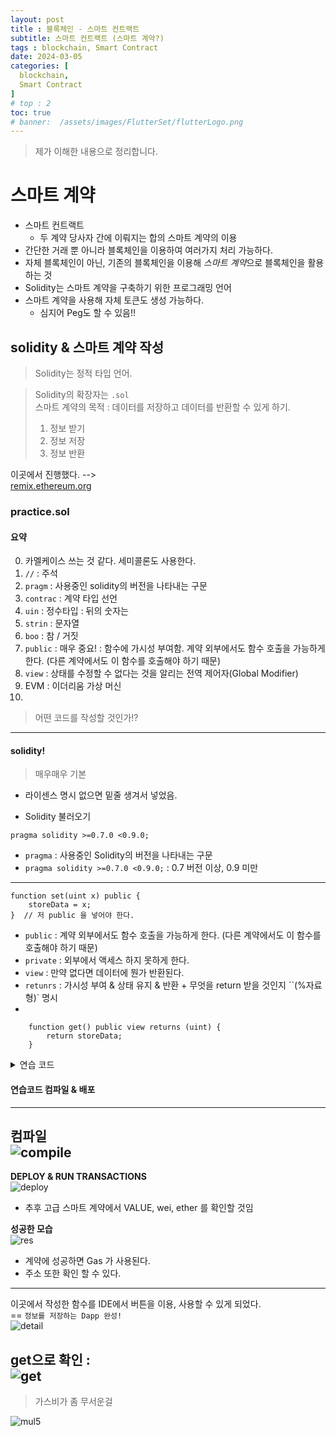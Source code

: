 ```yaml
---
layout: post
title : 블록체인 - 스마트 컨트랙트
subtitle: 스마트 컨트랙트 (스마트 계약?)
tags : blockchain, Smart Contract
date: 2024-03-05
categories: [
  blockchain,
  Smart Contract
]
# top : 2
toc: true
# banner:  /assets/images/FlutterSet/flutterLogo.png
---
```


> 제가 이해한 내용으로 정리합니다.

# 스마트 계약 

- 스마트 컨트랙트
  - 두 계약 당사자 간에 이뤄지는 합의
스마트 계약의 이용
- 간단한 거래 뿐 아니라 블록체인을 이용하여 여러가지 처리 가능하다.
- 자체 블록체인이 아닌, 기존의 블록체인을 이용해 *스마트 계약*으로 블록체인을 활용하는 것
- Solidity는 스마트 계약을 구축하기 위한 프로그래밍 언어
- 스마트 계약을 사용해 자체 토큰도 생성 가능하다.
  - 심지어 Peg도 할 수 있음!!
  

##  solidity & 스마트 계약 작성 
> Solidity는 정적 타입 언어.


> Solidity의 확장자는 `.sol`  
> 스마트 계약의 목적 : 데이터를 저장하고 데이터를 반환할 수 있게 하기.   
> 1. 정보 받기  
> 2. 정보 저장  
> 3. 정보 반환  

이곳에서 진행했다.  -->   
 [remix.ethereum.org](https://remix.ethereum.org)



### practice.sol
    
#### 요약
0. 카멜케이스 쓰는 것 같다. 세미콜론도 사용한다.
1. `//` : 주석  
2. `pragm` : 사용중인 solidity의 버전을 나타내는 구문  
3. `contrac` : 계약 타입 선언  
4. `uin` : 정수타입 : 뒤의 숫자는 
5. `strin` : 문자열 
6. `boo` : 참 / 거짓
7. `public` : 매우 중요! : 함수에 가시성 부여함. 계약 외부에서도 함수 호출을 가능하게 한다. (다른 계약에서도 이 함수를 호출해야 하기 때문)
8. `view` : 상태를 수정할 수 없다는 것을 알리는 전역 제어자(Global Modifier)
9. EVM : 이더리움 가상 머신
10. 


> 어떤 코드를 작성할 것인가!?

---

#### solidity!

> 매우매우 기본


- 라이센스 명시
  없으면 밑줄 생겨서 넣었음.

- Solidity 불러오기
```solidity
pragma solidity >=0.7.0 <0.9.0;
```  

- `pragma` : 사용중인 Solidity의 버전을 나타내는 구문
- `pragma solidity >=0.7.0 <0.9.0;` : 0.7 버전 이상, 0.9 미만

---


```solidity
function set(uint x) public {
    storeData = x;
}  // 저 public 을 넣어야 한다. 
```
- `public` : 계약 외부에서도 함수 호출을 가능하게 한다. (다른 계약에서도 이 함수를 호출해야 하기 때문)
-  `private` : 외부에서 액세스 하지 못하게 한다.
- `view` : 만약 없다면 데이터에 뭔가 반환된다.
- `retunrs` : 가시성 부여 & 상태 유지 & 반환 + 무엇을 return 받을 것인지 ``(%자료형)` 명시
- 
```solidity
    function get() public view returns (uint) {
        return storeData;
    }
```

<details>
<summary>
연습 코드
</summary>
<div markdown='1'>

```solidity
// practice1.sol

// SPDX-License-Identifier: GPL-3.0
pragma solidity >=0.7.0 <0.9.0;

contract simpleStorage {
    // 우선 정수만 저장해본다.
    
    uint storeData;
    
    // 1. 정수를 저장하기 위한 함수 setting 
    function set(uint x) public {
        storeData = x;
    }

    // 2. 정보를 회수하기 위한 함수 getting
    function get() public view returns (uint) {
        return storeData;
    }
}

```
</div>
</details>

#### 연습코드 컴파일 & 배포

---
**컴파일**   
![compile](https://1drv.ms/i/c/60d1136c8e1eeac5/IQOqtIASIYwMTrM7M1kJ-ijrAWZZbz6A4w4rCD0D1PMHM3Y?width=1024)  
---
**DEPLOY & RUN TRANSACTIONS**     
![deploy](https://1drv.ms/i/c/60d1136c8e1eeac5/IQPFcfB8VztpSaLFiPi4JAqQARqy0d4hnycW2U8bGM6GEL8?width=512)  

- 추후 고급 스마트 계약에서 VALUE, wei, ether 를 확인할 것임  
 
**성공한 모습**  
![res](https://1drv.ms/i/c/60d1136c8e1eeac5/IQP3uP6VM7lFS4HIBwd3MZ2nATxbKf2nQUIUwN4rJ6iz6Kg?width=1024)  

- 계약에 성공하면 Gas 가 사용된다.
- 주소 또한 확인 할 수 있다.
---

이곳에서 작성한 함수를 IDE에서 버튼을 이용, 사용할 수 있게 되었다.  
== `정보를 저장하는 Dapp 완성!`   
![detail](https://1drv.ms/i/c/60d1136c8e1eeac5/IQM5GIAngKtZRJfvFtrBzieQAUvg1et7rhJPW2frTewuXZ8?width=512)  

get으로 확인 :   
![get](https://1drv.ms/i/c/60d1136c8e1eeac5/IQOuURwp80YoSak-yOnjOIA5AfBHEITGcWK9dpKB57_KPZ4?width=1024)  
---

> 가스비가 좀 무서운걸   


![mul5](https://1drv.ms/i/c/60d1136c8e1eeac5/IQMeRMy92LsQRLQvWmHI-6RWARelEn9Y_EsYSBOAEPaPujI?width=1024)  


